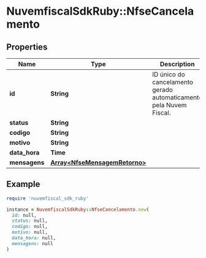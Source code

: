# NuvemfiscalSdkRuby::NfseCancelamento

## Properties

| Name | Type | Description | Notes |
| ---- | ---- | ----------- | ----- |
| **id** | **String** | ID único do cancelamento gerado automaticamente pela Nuvem Fiscal. | [optional] |
| **status** | **String** |  | [optional] |
| **codigo** | **String** |  | [optional] |
| **motivo** | **String** |  | [optional] |
| **data_hora** | **Time** |  | [optional] |
| **mensagens** | [**Array&lt;NfseMensagemRetorno&gt;**](NfseMensagemRetorno.md) |  | [optional] |

## Example

```ruby
require 'nuvemfiscal_sdk_ruby'

instance = NuvemfiscalSdkRuby::NfseCancelamento.new(
  id: null,
  status: null,
  codigo: null,
  motivo: null,
  data_hora: null,
  mensagens: null
)
```

